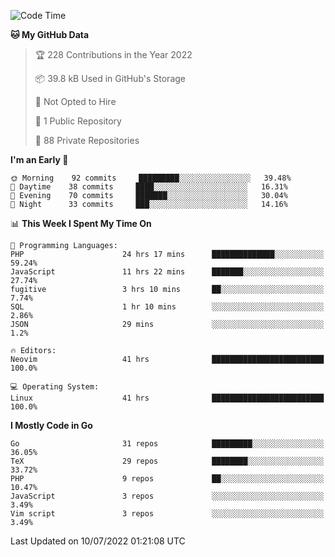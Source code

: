 
<!--START_SECTION:waka-->
![Code Time](http://img.shields.io/badge/Code%20Time-0%20secs-blue)

**🐱 My GitHub Data** 

> 🏆 228 Contributions in the Year 2022
 > 
> 📦 39.8 kB Used in GitHub's Storage 
 > 
> 🚫 Not Opted to Hire
 > 
> 📜 1 Public Repository 
 > 
> 🔑 88 Private Repositories  
 > 
**I'm an Early 🐤** 

```text
🌞 Morning    92 commits     █████████░░░░░░░░░░░░░░░░   39.48% 
🌆 Daytime    38 commits     ████░░░░░░░░░░░░░░░░░░░░░   16.31% 
🌃 Evening    70 commits     ███████░░░░░░░░░░░░░░░░░░   30.04% 
🌙 Night      33 commits     ███░░░░░░░░░░░░░░░░░░░░░░   14.16%

```


📊 **This Week I Spent My Time On** 

```text
💬 Programming Languages: 
PHP                      24 hrs 17 mins      ██████████████░░░░░░░░░░░   59.24% 
JavaScript               11 hrs 22 mins      ███████░░░░░░░░░░░░░░░░░░   27.74% 
fugitive                 3 hrs 10 mins       ██░░░░░░░░░░░░░░░░░░░░░░░   7.74% 
SQL                      1 hr 10 mins        ░░░░░░░░░░░░░░░░░░░░░░░░░   2.86% 
JSON                     29 mins             ░░░░░░░░░░░░░░░░░░░░░░░░░   1.2%

🔥 Editors: 
Neovim                   41 hrs              █████████████████████████   100.0%

💻 Operating System: 
Linux                    41 hrs              █████████████████████████   100.0%

```

**I Mostly Code in Go** 

```text
Go                       31 repos            █████████░░░░░░░░░░░░░░░░   36.05% 
TeX                      29 repos            ████████░░░░░░░░░░░░░░░░░   33.72% 
PHP                      9 repos             ██░░░░░░░░░░░░░░░░░░░░░░░   10.47% 
JavaScript               3 repos             ░░░░░░░░░░░░░░░░░░░░░░░░░   3.49% 
Vim script               3 repos             ░░░░░░░░░░░░░░░░░░░░░░░░░   3.49%

```



 Last Updated on 10/07/2022 01:21:08 UTC
<!--END_SECTION:waka-->
